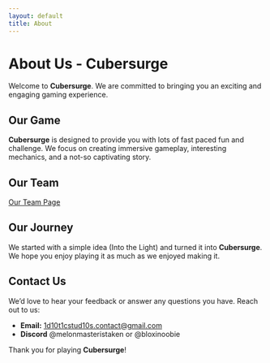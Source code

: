 ```yaml
---
layout: default
title: About
---
```


# About Us - Cubersurge

Welcome to **Cubersurge**. We are committed to bringing you an exciting and engaging gaming experience.

## Our Game

**Cubersurge** is designed to provide you with lots of fast paced fun and challenge. We focus on creating immersive gameplay, interesting mechanics, and a not-so captivating story. 

## Our Team

[Our Team Page](https://1d10t1c-stud10s.github.io/about)

## Our Journey

We started with a simple idea (Into the Light) and turned it into **Cubersurge**. We hope you enjoy playing it as much as we enjoyed making it.

## Contact Us

We’d love to hear your feedback or answer any questions you have. Reach out to us:

- **Email:** [1d10t1cstud10s.contact@gmail.com](mailto:1d10t1cstud10s.contact@gmail.com)
- **Discord** @melonmasteristaken or @bloxinoobie

Thank you for playing **Cubersurge**!
